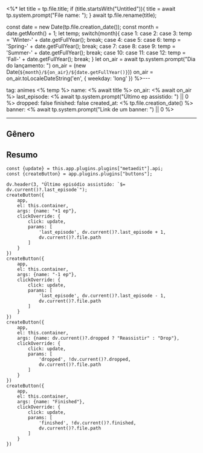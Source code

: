 <%*
let title = tp.file.title;
if (title.startsWith("Untitled")){
	title = await tp.system.prompt("File name: ");
}
await tp.file.rename(title);

const date = new Date(tp.file.creation_date());
const month = date.getMonth() + 1;
let temp;
switch(month){
	case 1:
	case 2:
	case 3:
		temp = 'Winter-' + date.getFullYear();
		break;
	case 4:
	case 5:
	case 6:
		temp = 'Spring-' + date.getFullYear();
		break;
	case 7:
	case 8:
	case 9:
		temp = 'Summer-' + date.getFullYear();
		break;
	case 10:
	case 11:
	case 12:
		temp = 'Fall-' + date.getFullYear();
		break;
}
let on_air = await tp.system.prompt("Dia do lançamento: ")
on_air = (new Date(`${month}/${on_air}/${date.getFullYear()}`))
on_air = on_air.toLocaleDateString('en', { weekday: 'long' })
%>---

tag: animes <% temp %>
name: <% await title %>
on_air: <% await on_air %>
last_episode: <% await tp.system.prompt("Último ep assistido: ") || 0 %>
dropped: false
finished: false
created_at: <% tp.file.creation_date() %>
banner: <% await tp.system.prompt("Link de um banner: ") || 0 %>

---
## Gênero

## Resumo

```dataviewjs
const {update} = this.app.plugins.plugins["metaedit"].api;
const {createButton} = app.plugins.plugins["buttons"];

dv.header(3, "Último episódio assistido: `$= dv.current()?.last_episode`");
createButton({
	app,
	el: this.container,
	args: {name: "+1 ep"},
	clickOverride: {
		click: update,
		params: [
			'last_episode', dv.current()?.last_episode + 1,
			dv.current()?.file.path
		]
	}
})
createButton({
	app,
	el: this.container,
	args: {name: "-1 ep"},
	clickOverride: {
		click: update,
		params: [
			'last_episode', dv.current()?.last_episode - 1,
			dv.current()?.file.path
		]
	}
})
createButton({
	app,
	el: this.container,
	args: {name: dv.current()?.dropped ? "Reassistir" : "Drop"},
	clickOverride: {
		click: update,
		params: [
			'dropped', !dv.current()?.dropped,
			dv.current()?.file.path
		]
	}
})
createButton({
	app,
	el: this.container,
	args: {name: "Finished"},
	clickOverride: {
		click: update,
		params: [
			'finished', !dv.current()?.finished,
			dv.current()?.file.path
		]
	}
})
```
